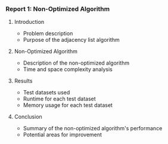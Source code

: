 ### Report 1: Non-Optimized Algorithm

1. Introduction
    - Problem description
    - Purpose of the adjacency list algorithm

2. Non-Optimized Algorithm
    - Description of the non-optimized algorithm
    - Time and space complexity analysis

3. Results
    - Test datasets used
    - Runtime for each test dataset
    - Memory usage for each test dataset

4. Conclusion
    - Summary of the non-optimized algorithm's performance
    - Potential areas for improvement
